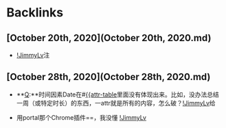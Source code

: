 
# Backlinks
## [October 20th, 2020](October 20th, 2020.md)
- [!JimmyLv](!JimmyLv.md)注

## [October 28th, 2020](October 28th, 2020.md)
- **[Q](Q.md):**时间因素Date在#[{{attr-table]({{attr-table.md)里面没有体现出来。比如，没办法总结一周（或特定时长）的东西，一attr就是所有的内容，怎么破？[!JimmyLv](!JimmyLv.md)给

- 用portal那个Chrome插件==，我没懂 [!JimmyLv](!JimmyLv.md)

